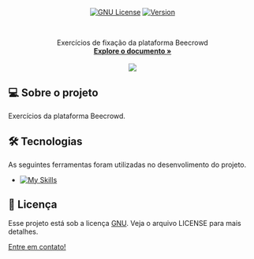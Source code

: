<div align="center">

[![GNU License][license-shield]][license-url]
[![Version][version-shield]][version-shield]

</div>

<br />
<div align="center">
  <p align="center">
   Exercícios de fixação da plataforma Beecrowd
    <br />
    <a href="https://github.com/Mtheuxa/Beecrowd"><strong>Explore o documento »</strong></a>
    <br />
    <br />
    <img src="https://img.shields.io/github/followers/Mtheuxa?style=social" />
  </p>
</div>

## 💻 Sobre o projeto

Exercícios da plataforma Beecrowd.

## 🛠 Tecnologias

As seguintes ferramentas foram utilizadas no desenvolimento do projeto.

* [![My Skills](https://skillicons.dev/icons?i=c,postgres)](https://skillicons.dev)

## 📝 Licença

Esse projeto está sob a licença [GNU][license-url]. Veja o arquivo LICENSE para mais detalhes.

[Entre em contato!][linkedin]

<!-- LINKS E IMAGENS -->

[linkedin]: https://www.linkedin.com/in/matheus-araujo-26b01131a/

[license-shield]: https://img.shields.io/badge/LICENSE-GNU-green?style=for-the-badge
[license-url]: ./LICENSE

[version-shield]: https://img.shields.io/badge/VERSION-3.0.1-dc3545?style=for-the-badge

[html]: https://img.shields.io/badge/C-239120?style=for-the-badge&logo=html5&logoColor=orange
[html-url]: https://developer.mozilla.org/en-US/docs/Web/HTML

[css]: https://img.shields.io/badge/-CSS-blue?style=for-the-badge&logo=css3&logoColor=white
[css-url]: https://www.w3.org/Style/CSS/Overview.en.html

[javascript]: https://img.shields.io/badge/JavaScript-323330?style=for-the-badge&logo=javascript&logoColor=F7DF1E
[javascript-url]: https://developer.mozilla.org/en-US/docs/Web/JavaScript
